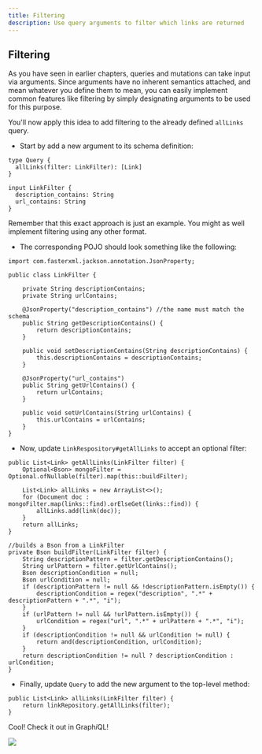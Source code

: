 ```yaml
---
title: Filtering
description: Use query arguments to filter which links are returned
---
```


## Filtering

As you have seen in earlier chapters, queries and mutations can take input via arguments. Since arguments have no inherent semantics attached, and mean whatever you define them to mean, you can easily implement common features like filtering by simply designating arguments to be used for this purpose.

You'll now apply this idea to add filtering to the already defined `allLinks` query.

<Instruction>

- Start by add a new argument to its schema definition:

```graphql(path=".../hackernews-graphql-java/src/main/resources/schema.graphqls")
type Query {
  allLinks(filter: LinkFilter): [Link]
}

input LinkFilter {
  description_contains: String
  url_contains: String
}
```

</Instruction>

Remember that this exact approach is just an example. You might as well implement filtering using any other format.

<Instruction>

- The corresponding POJO should look something like the following:

```java(path=".../hackernews-graphql-java/src/main/java/com/howtographql/hackernews/LinkFilter.java")
import com.fasterxml.jackson.annotation.JsonProperty;

public class LinkFilter {

    private String descriptionContains;
    private String urlContains;

    @JsonProperty("description_contains") //the name must match the schema
    public String getDescriptionContains() {
        return descriptionContains;
    }

    public void setDescriptionContains(String descriptionContains) {
        this.descriptionContains = descriptionContains;
    }

    @JsonProperty("url_contains")
    public String getUrlContains() {
        return urlContains;
    }

    public void setUrlContains(String urlContains) {
        this.urlContains = urlContains;
    }
}
```

</Instruction>

<Instruction>

- Now, update `LinkRespository#getAllLinks` to accept an optional filter:

```java(path=".../hackernews-graphql-java/src/main/java/com/howtographql/hackernews/LinkRespository.java")
public List<Link> getAllLinks(LinkFilter filter) {
    Optional<Bson> mongoFilter = Optional.ofNullable(filter).map(this::buildFilter);
    
    List<Link> allLinks = new ArrayList<>();
    for (Document doc : mongoFilter.map(links::find).orElseGet(links::find)) {
        allLinks.add(link(doc));
    }
    return allLinks;
}

//builds a Bson from a LinkFilter
private Bson buildFilter(LinkFilter filter) {
    String descriptionPattern = filter.getDescriptionContains();
    String urlPattern = filter.getUrlContains();
    Bson descriptionCondition = null;
    Bson urlCondition = null;
    if (descriptionPattern != null && !descriptionPattern.isEmpty()) {
        descriptionCondition = regex("description", ".*" + descriptionPattern + ".*", "i");
    }
    if (urlPattern != null && !urlPattern.isEmpty()) {
        urlCondition = regex("url", ".*" + urlPattern + ".*", "i");
    }
    if (descriptionCondition != null && urlCondition != null) {
        return and(descriptionCondition, urlCondition);
    }
    return descriptionCondition != null ? descriptionCondition : urlCondition;
}
```

</Instruction>

<Instruction>

- Finally, update `Query` to add the new argument to the top-level method:

```java(path=".../hackernews-graphql-java/src/main/java/com/howtographql/hackernews/Query.java")
public List<Link> allLinks(LinkFilter filter) {
    return linkRepository.getAllLinks(filter);
}
```

</Instruction>

Cool! Check it out in Graph*i*QL!

![](http://i.imgur.com/tL8owju.png)
